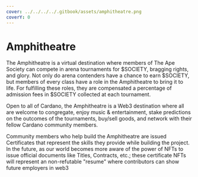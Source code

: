 ```yaml
---
cover: ../../../../.gitbook/assets/amphitheatre.png
coverY: 0
---
```


# Amphitheatre

The Amphitheatre is a virtual destination where members of The Ape Society can compete in arena tournaments for $SOCIETY, bragging rights, and glory. Not only do arena contenders have a chance to earn $SOCIETY, but members of every class have a role in the Amphitheatre to bring it to life. For fulfilling these roles, they are compensated a percentage of admission fees in $SOCIETY collected at each tournament.

Open to all of Cardano, the Amphitheatre is a Web3 destination where all are welcome to congregate, enjoy music & entertainment, stake predictions on the outcomes of the tournaments, buy/sell goods, and network with their fellow Cardano community members.

Community members who help build the Amphitheatre are issued Certificates that represent the skills they provide while building the project. In the future, as our world becomes more aware of the power of NFTs to issue official documents like Titles, Contracts, etc.; these certificate NFTs will represent an non-refutable "resume" where contributors can show future employers in web3

